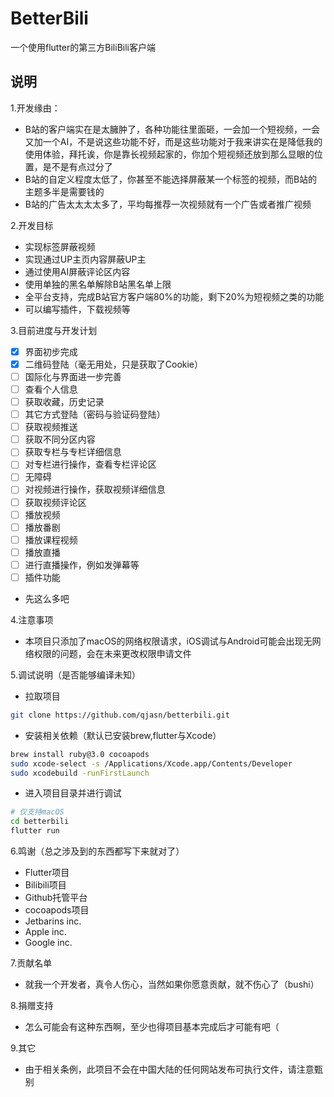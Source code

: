 # BetterBili

一个使用flutter的第三方BiliBili客户端

## 说明

1.开发缘由：
- B站的客户端实在是太臃肿了，各种功能往里面砸，一会加一个短视频，一会又加一个AI，不是说这些功能不好，而是这些功能对于我来讲实在是降低我的使用体验，拜托诶，你是靠长视频起家的，你加个短视频还放到那么显眼的位置，是不是有点过分了
- B站的自定义程度太低了，你甚至不能选择屏蔽某一个标签的视频，而B站的主题多半是需要钱的
- B站的广告太太太太多了，平均每推荐一次视频就有一个广告或者推广视频

2.开发目标
- 实现标签屏蔽视频
- 实现通过UP主页内容屏蔽UP主
- 通过使用AI屏蔽评论区内容
- 使用单独的黑名单解除B站黑名单上限
- 全平台支持，完成B站官方客户端80%的功能，剩下20%为短视频之类的功能
- 可以编写插件，下载视频等

3.目前进度与开发计划
- [x] 界面初步完成
- [x] 二维码登陆（毫无用处，只是获取了Cookie）
- [ ] 国际化与界面进一步完善
- [ ] 查看个人信息
- [ ] 获取收藏，历史记录
- [ ] 其它方式登陆（密码与验证码登陆）
- [ ] 获取视频推送
- [ ] 获取不同分区内容
- [ ] 获取专栏与专栏详细信息
- [ ] 对专栏进行操作，查看专栏评论区
- [ ] 无障碍
- [ ] 对视频进行操作，获取视频详细信息
- [ ] 获取视频评论区
- [ ] 播放视频
- [ ] 播放番剧
- [ ] 播放课程视频
- [ ] 播放直播
- [ ] 进行直播操作，例如发弹幕等
- [ ] 插件功能
- 先这么多吧

4.注意事项
- 本项目只添加了macOS的网络权限请求，iOS调试与Android可能会出现无网络权限的问题，会在未来更改权限申请文件

5.调试说明（是否能够编译未知）
- 拉取项目
``` Bash
git clone https://github.com/qjasn/betterbili.git
```
- 安装相关依赖（默认已安装brew,flutter与Xcode）
``` Bash
brew install ruby@3.0 cocoapods
sudo xcode-select -s /Applications/Xcode.app/Contents/Developer
sudo xcodebuild -runFirstLaunch
```
- 进入项目目录并进行调试
``` Bash
# 仅支持macOS
cd betterbili
flutter run
```

6.鸣谢（总之涉及到的东西都写下来就对了）
- Flutter项目
- Bilibili项目
- Github托管平台
- cocoapods项目
- Jetbarins inc.
- Apple inc.
- Google inc.

7.贡献名单
- 就我一个开发者，真令人伤心，当然如果你愿意贡献，就不伤心了（bushi）

8.捐赠支持
- 怎么可能会有这种东西啊，至少也得项目基本完成后才可能有吧（

9.其它
- 由于相关条例，此项目不会在中国大陆的任何网站发布可执行文件，请注意甄别